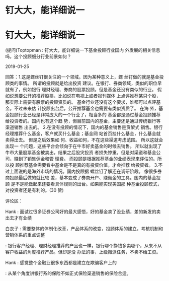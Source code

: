 # 钉大大，能详细说一

# 钉大大，能详细说一

(提问)Toptopman : 钉大大，能详细说一下基金投顾行业国内 外发展的相关信息吗，这个投顾细分行业前景如何？

2019-01-25

回答：1.这是螺丝钉很关注的一个领域。因为某种意义上，螺 丝钉做的就是基金投顾类的事情。 所谓的投顾就是给出投资 建议。在银行、券商领域，类似的职位早就有了，例如银行 理财经理、券商的股票投顾。但是基金还没有类似的行业。 假如说想要公开的推荐股票，比如说在电视上或者报刊媒体 上点评推荐某只个股，那实际上需要有股票的投顾资质的。 基金行业还没有这个要求，谁都可以点评基金。不过未来估 计投顾出台后，公开推荐基金也需要有类似资质了。 在海 外，基金投顾行业已经是非常庞大的一个行业了，相当多的 基金都是通过基金投顾推荐给投资者的。国内也有这个趋 势，但目前国内的基金，主要还是通过传统银行等渠道销售 出去的。 2.在没有投顾的情况下，国内的基金销售是货架式 销售。银行经理推荐什么基金，客户就买什么基金；基金网 站首页挂什么基金，什么基金就卖得出去。 但是之后效果如 何、收益如何，不在这些渠道考虑范围。 所以这就会出现一 个问题，这些平台会倾向于在牛市好卖基金的时候去销售。 所以就出现了牛市大量股票基金被卖出，结果之后股灾投资 者损失惨重。但是对渠道和基金公司，赚到了销售佣金和管 理费。 而投顾是根据推荐基金的业绩表现来评估的。所以投 顾推荐基金需要看中基金是不是真的有投资价值，才会推荐 给投资者。 3.不过上面说的是海外市场的情况。国内投顾据 螺丝钉了解还在调研阶段。 像很多券商投顾最后做的就比较 差，基本变成了券商开户、赚佣金的工具。国内的基金投顾 是不是能做起来还要看具体规则的出台。如果能实现美国那 种基金投顾模式，对投资者还是有利的。(30 赞)

评论区：

Hank : 面试过很多证券公司好的最大感悟，好的基金卖了没业绩，差的新发的卖出去才有业绩

白衣子 : 需要整体的体制化改革，产品体系的改变，投顾体系的建立，考核机制和营销体系的重点调整

: 银行客户经理、理财经理推荐的产品也一样，银行哪个挣钱多卖哪个，从来不从客户收益的角度推荐产品。但却是没 办法的事，上级摊派任务，不卖不给工资。

Hank : 感觉整个金融业很多东西都是建立在欺骗客户上的

: 从某个角度讲银行系的保险不如正式保险渠道销售的保险合适。